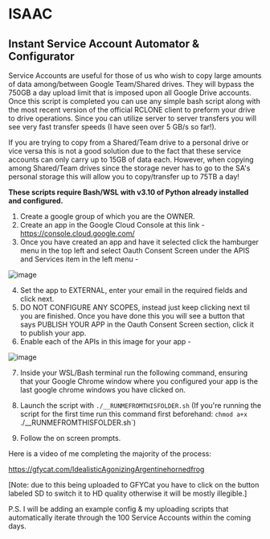 # ISAAC
## Instant Service Account Automator &amp; Configurator

Service Accounts are useful for those of us who wish to copy large amounts of data among/between Google Team/Shared drives. They will bypass the 750GB a day upload limit that is imposed upon all Google Drive accounts. Once this script is completed you can use any simple bash script along with the most recent version of the official RCLONE client to preform your drive to drive operations. Since you can utilize server to server transfers you will see very fast transfer speeds (I have seen over 5 GB/s so far!).

If you are trying to copy from a Shared/Team drive to a personal drive or vice versa this is not a good solution due to the fact that these service accounts can only carry up to 15GB of data each. However, when copying among Shared/Team drives since the storage never has to go to the SA's personal storage this will allow you to copy/transfer up to 75TB a day!

<b>These scripts require Bash/WSL with v3.10 of Python already installed and configured. </b>

1. Create a google group of which you are the OWNER.
2. Create an app in the Google Cloud Console at this link - https://console.cloud.google.com/
3. Once you have created an app and have it selected click the hamburger menu in the top left and select Oauth Consent Screen under the APIS and Services item in the left menu -

![image](https://user-images.githubusercontent.com/73411256/217771975-1256a77d-0e4e-4102-9912-3f07455aa9d2.png)

4. Set the app to EXTERNAL, enter your email in the required fields and click next. 
5. DO NOT CONFIGURE ANY SCOPES, instead just keep clicking next til you are finished. Once you have done this you will see a button that says PUBLISH YOUR APP in the Oauth Consent Screen section, click it to publish your app.
6. Enable each of the APIs in this image for your app - 

![image](https://user-images.githubusercontent.com/73411256/217772800-2557cf53-7842-4833-bc30-82fe49af037f.png)

7. Inside your WSL/Bash terminal run the following command, ensuring that your Google Chrome window where you configured your app is the last google chrome windows you have clicked on.

8. Launch the script with  `./__RUNMEFROMTHISFOLDER.sh`
(If you're running the script for the first time run this command first beforehand: `chmod a+x `./__RUNMEFROMTHISFOLDER.sh`)

9. Follow the on screen prompts.

Here is a video of me completing the majority of the process:

https://gfycat.com/IdealisticAgonizingArgentinehornedfrog

[Note: due to this being uploaded to GFYCat you have to click on the button labeled SD to switch it to HD quality otherwise it will be mostly illegible.]

P.S. I will be adding an example config & my uploading scripts that automatically iterate through the 100 Service Accounts within the coming days.

